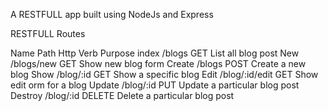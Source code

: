 A RESTFULL app built using NodeJs and Express

RESTFULL Routes

Name     Path              Http Verb    Purpose
index    /blogs            GET          List all blog post
New      /blogs/new       GET          Show new blog form
Create   /blogs            POST         Create a new blog 
Show     /blog/:id        GET          Show a specific blog 
Edit     /blog/:id/edit   GET          Show edit orm for a blog
Update   /blog/:id         PUT          Update a particular blog post
Destroy  /blog/:id        DELETE       Delete a particular blog post 